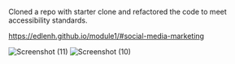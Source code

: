 Cloned a repo with starter clone and refactored the code to meet accessibility standards.  

https://edlenh.github.io/module1/#social-media-marketing

![Screenshot (11)](https://user-images.githubusercontent.com/84059980/198114317-49526e3d-981f-47ef-a996-8ddd30f6698d.png)
![Screenshot (10)](https://user-images.githubusercontent.com/84059980/198114327-abfcdaef-1929-476d-909c-b7b4f5aa8556.png)
